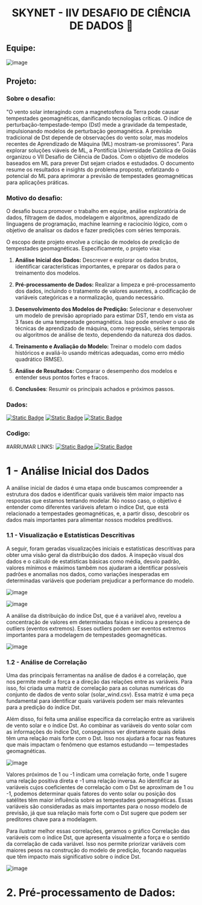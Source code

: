 <h1 align="center">SKYNET - IIV DESAFIO DE CIÊNCIA DE DADOS 🤖 </h1>

## Equipe:
![image](https://github.com/user-attachments/assets/82ff4621-877c-4b38-aede-2cdea8b95dc0)

## Projeto:

### Sobre o desafio:

"O vento solar interagindo com a magnetosfera da Terra pode causar tempestades geomagnéticas, danificando tecnologias críticas. O índice de perturbação-tempestade-tempo (Dst) mede a gravidade da tempestade, impulsionando modelos de perturbação geomagnética. A previsão tradicional de Dst depende de observações do vento solar, mas modelos recentes de Aprendizado de Máquina (ML) mostram-se promissores". Para explorar soluções viáveis de ML, a Pontifícia Universidade Católica de Goiás organizou o VII Desafio de Ciência de Dados. Com o objetivo de modelos baseados em ML para prever Dst sejam criados e estudados. O documento resume os resultados e insights do problema proposto, enfatizando o potencial do ML para aprimorar a previsão de tempestades geomagnéticas para aplicações práticas.

### Motivo do desafio:

O desafio busca promover o trabalho em equipe, análise exploratória de dados, filtragem de dados, modelagem e algoritmos, aprendizado de linguagens de programação, machine learning e raciocínio lógico, com o objetivo de analisar os dados e fazer predições com séries temporais.

O escopo deste projeto envolve a criação de modelos de predição de tempestades geomagnéticas. Especificamente, o projeto visa:

1. **Análise Inicial dos Dados:** Descrever e explorar os dados brutos, identificar características importantes, e preparar os dados para o treinamento dos modelos.

2. **Pré-processamento de Dados:** Realizar a limpeza e pré-processamento dos dados, incluindo o tratamento de valores ausentes, a codificação de variáveis categóricas e a normalização, quando necessário.

3. **Desenvolvimento dos Modelos de Predição:** Selecionar e desenvolver um modelo de previsão apropriado para estimar DST, tendo em vista as 3 fases de uma tempestade geomagnética. Isso pode envolver o uso de técnicas de aprendizado de máquina, como regressão, séries temporais ou algoritmos de análise de texto, dependendo da natureza dos dados.

4. **Treinamento e Avaliação do Modelo:** Treinar o modelo com dados históricos e avaliá-lo usando métricas adequadas, como erro médio quadrático (RMSE).

5. **Análise de Resultados:** Comparar o desempenho dos modelos e entender seus pontos fortes e fracos.

6. **Conclusões**: Resumir os principais achados e próximos passos.

### Dados:

[![Static Badge](https://img.shields.io/badge/Dados%20brutos-Link-green?style=for-the-badge&logo=googlesheets)](https://drive.google.com/drive/folders/1S0WJQPltZ0j27zHfx-g2k7t6WiYeO8L-?usp=sharing)
[![Static Badge](https://img.shields.io/badge/Dados%20pre_processados-Link-green?style=for-the-badge&logo=googlesheets)](https://drive.google.com/drive/folders/1ug2s2DzdGoITI37N39TgTQlN0rowE6Uk?usp=drive_link)
[![Static Badge](https://img.shields.io/badge/Dicionário%20de%20Dados%20-%20PDF%20-%20red?style=for-the-badge&logo=files&logoColor=red
)](https://github.com/saraiva142/SkyNet/blob/main/dicion%C3%A1rio%20de%20dados%20-%20VII%20desafio%20CD%202024.pdf)  

### Codigo:
#ARRUMAR LINKS:
[![Static Badge](https://img.shields.io/badge/C%C3%B3digo%20do%20projeto-Link-orange?style=for-the-badge&logo=googlecolab)
](https://colab.research.google.com/drive/1uCbaxdK39zXcpc2FMXvMa06_0hzMAiBD?usp=sharing)  [![Static Badge](https://img.shields.io/badge/todos%20os%20algoritmos%20usados-Link-blue?style=for-the-badge)
](https://github.com/Joao-vpf/Vdesafiodedados/blob/main/files/Code/explicacao.md)

# 1 - **Análise Inicial dos Dados**

A análise inicial de dados é uma etapa onde buscamos compreender a estrutura dos dados e identificar quais variáveis têm maior impacto nas respostas que estamos tentando modelar. No nosso caso, o objetivo é entender como diferentes variáveis afetam o índice Dst, que está relacionado a tempestades geomagnéticas, e, a partir disso, descobrir os dados mais importantes para alimentar nossos modelos preditivos.

### 1.1 - Visualização e Estatísticas Descritivas

A seguir, foram geradas visualizações iniciais e estatísticas descritivas para obter uma visão geral da distribuição dos dados. A inspeção visual dos dados e o cálculo de estatísticas básicas como média, desvio padrão, valores mínimos e máximos também nos ajudaram a identificar possíveis padrões e anomalias nos dados, como variações inesperadas em determinadas variáveis que poderiam prejudicar a performance do modelo.

![image](https://github.com/user-attachments/assets/40d95a79-d2c7-4bc3-a3cf-405f8bf6a3e3)

![image](https://github.com/user-attachments/assets/d3ba8495-f717-42bb-8f7c-a6bc2dbf4e88)

A análise da distribuição do índice Dst, que é a variável alvo, revelou a concentração de valores em determinadas faixas e indicou a presença de outliers (eventos extremos). Esses outliers podem ser eventos extremos importantes para a modelagem de tempestades geomagnéticas.

![image](https://github.com/user-attachments/assets/a0d8ac24-2237-4d99-a7a2-1945dabbd381)

### 1.2 - Análise de Correlação

Uma das principais ferramentas na análise de dados é a correlação, que nos permite medir a força e a direção das relações entre as variáveis. Para isso, foi criada uma matriz de correlação para as colunas numéricas do conjunto de dados de vento solar (solar_wind.csv). Essa matriz é uma peça fundamental para identificar quais variáveis podem ser mais relevantes para a predição do índice Dst.

Além disso, foi feita uma análise específica da correlação entre as variáveis de vento solar e o índice Dst. Ao combinar as variáveis do vento solar com as informações do índice Dst, conseguimos ver diretamente quais delas têm uma relação mais forte com o Dst. Isso nos ajudará a focar nas features que mais impactam o fenômeno que estamos estudando — tempestades geomagnéticas.

![image](https://github.com/user-attachments/assets/98f28711-63b7-4e73-8888-4e4df6e26349)

Valores próximos de 1 ou -1 indicam uma correlação forte, onde 1 sugere uma relação positiva direta e -1 uma relação inversa. Ao identificar as variáveis cujos coeficientes de correlação com o Dst se aproximam de 1 ou -1, podemos determinar quais fatores do vento solar ou posição dos satélites têm maior influência sobre as tempestades geomagnéticas. Essas variáveis são consideradas as mais importantes para o nosso modelo de previsão, já que sua relação mais forte com o Dst sugere que podem ser preditores chave para a modelagem.

Para ilustrar melhor essas correlações, geramos o gráfico Correlação das variáveis com o índice Dst, que apresenta visualmente a força e o sentido da correlação de cada variável. Isso nos permite priorizar variáveis com maiores pesos na construção do modelo de predição, focando naquelas que têm impacto mais significativo sobre o índice Dst.

![image](https://github.com/user-attachments/assets/e0e36d92-05f2-4368-80a5-e6519f4626ca)


# 2. **Pré-processamento de Dados:**
